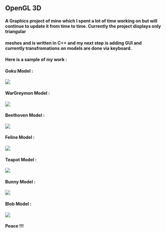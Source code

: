## OpenGL 3D

#### A Graphics project of mine which I spent a lot of time working on but will continue to update it from time to time. Currently the project displays only triangular
#### meshes and is written in C++ and my next step is adding GUI and currently transfromations on models are done via keyboard.

#### Here is a sample of my work :

#### Goku Model :

![](https://github.com/ShadiHelf950/OpenGL3D/blob/master/Images/Goku_sample.png)

#### WarGreymon Model :

![](https://github.com/ShadiHelf950/OpenGL3D/blob/master/Images/WarGreymon_sample.png)

#### Beethoven Model :

![](https://github.com/ShadiHelf950/OpenGL3D/blob/master/Images/beethoven_Sample.png)

#### Feline Model :

![](https://github.com/ShadiHelf950/OpenGL3D/blob/master/Images/feline_Sample.png)

#### Teapot Model :

![](https://github.com/ShadiHelf950/OpenGL3D/blob/master/Images/teapot_Sample.png)

#### Bunny Model :

![](https://github.com/ShadiHelf950/OpenGL3D/blob/master/Images/bunny_sample.png)

#### Blob Model :

![](https://github.com/ShadiHelf950/OpenGL3D/blob/master/Images/blob_Sample.png)

#### Peace !!!

